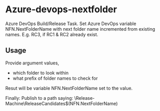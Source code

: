 # Azure-devops-nextfolder
Azure DevOps Build/Release Task. Set Azure DevOps variable NFN.NextFolderName with next folder name incremented from existing names. E.g. RC3, if RC1 & RC2 already exist.

## Usage
Provide argument values,

* which folder to look within
* what prefix of folder names to check for

Resut will be variable NFN.NextFolderName set to the value.

Finally:
Publish to a path saying: \\Release-Machine\ReleaseCandidates\$(NFN.NextFolderName)